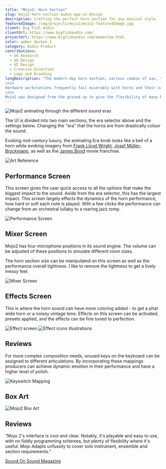 ```yaml
---
title: "Mojo2: Horn Section"
slug: mojo2-horn-section-audio-app-ux-design
description: Crafting the perfect horn section for any musical style.
featuredImage: /img/projects/mojo2/mojo2-featuredImage.jpg
client: Big Fish Audio
clientUrl: https://www.bigfishaudio.com/
projectUrl: https://www.bigfishaudio.com/momentum.html
color: amber darken-1
category: Audio Product
contributions:
  - UX Research
  - UX Design
  - UI Design
  - Creative Direction
  - Logo and Branding
longDescription: "The modern‑day horn section, various combos of sax, trumpet, trombone and other brass or reeds, forms a crucial and distinctive part of the sound of big band, soul, funk and ska. Think Benny Goodman, Birth Of The Cool, James Brown's JB Horns, Tower Of Power, or Steely Dan/Don Fagen.
\n\n
Hardware workstations frequently fail miserably with horns and their various specialized playing techniques, and even dedicated sample libraries sometimes only scrape the surface.
\n\n
Mojo2 was designed from the ground up to give the flexibility of many horn techniques to the composer as they create their track. The UI is clean, simple and feature packed giving the user 4 different eras to choose from at the highest level with the ability to dive deep to settings down to room mic positions."
---
```


![Mojo2 animating through the different sound eras](/img/projects/mojo2/mojo2-ring-animation.gif)

The UI is divided into two main sections, the era selector above and the settings below. Changing the "era" that the horns are from drastically colour the sound.

Evoking mid-century luxury, the animating Era knob looks like a bell of a horn while evoking imagery from [Frank Lloyd Wright](https://franklloydwright.org/site/solomon-r-guggenheim-museum/), [Josef Müller-Brockmann](https://en.wikipedia.org/wiki/Josef_M%C3%BCller-Brockmann), as well as the [James Bond](https://www.youtube.com/watch?v=PV7h55ha52E) movie franchise.

![Art Reference](/img/projects/mojo2/mojo2-reference.png)

## Performance Screen

This screen gives the user quick access to all the options that make the biggest impact to the sound. Aside from the era selector, this has the largest impact. This screen largely effects the dynamics of the horn performance, how hard or soft each note is played. With a few clicks the performance can change from an orchestral lullaby to a roaring jazz romp.

![Performance Screen](/img/projects/mojo2/mojo2-performance.jpg)

## Mixer Screen

Mojo2 has four microphone positions in its sound engine. The volume can be adjusted of these positions to simulate different room sizes.

The horn section size can be manipulated on this screen as well as the performance overall tightness. I like to remove the tightness to get a lively messy feel.

![Mixer Screen](/img/projects/mojo2/mojo2-mixer.jpg)

## Effects Screen

This is where the horn sound can have more coloring added - to get a phat wide horn or a noisey vintage tone. Effects on this screen can be activated, presets applied, and the effects can be fine tuned to perfection.

![Effect screen](/img/projects/mojo2/mojo2-effects.jpg)
![Effect icons illustrations](/img/projects/mojo2/mojo2-effect-icons.jpg)

## Reviews

For more complex composition needs, unused keys on the keyboard can be assigned to different articulations. By incorporating these mappings producers can achieve dynamic emotion in their performance and have a higher level of polish.

![Keyswitch Mapping](/img/projects/mojo2/mojo2-keyswitch.jpg)

## Box Art
![Mojo2 Box Art](/img/projects/mojo2/mojo2-box-art.jpg)

## Reviews

"Mojo 2's interface is cool and clear. Notably, it's playable and easy to use, with no fiddly programming schemes, but plenty of flexibility where it's useful. Mojo Adapts unfussily to cover solo instrument, ensemble and section requirements."

[Sound On Sound Magazine](https://www.bigfishaudio.com/review.html?:::::::::::::513919)
